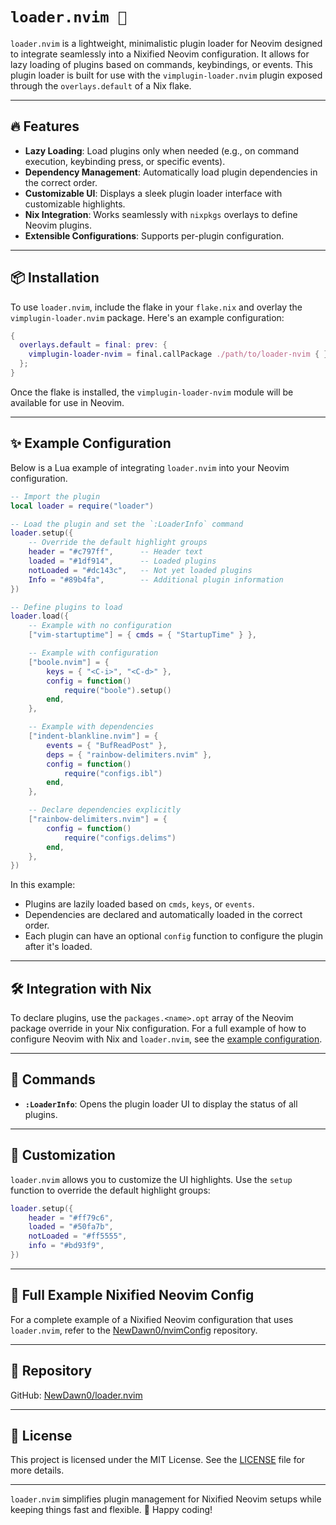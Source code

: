 # `loader.nvim 🚀`

`loader.nvim` is a lightweight, minimalistic plugin loader for Neovim designed to integrate seamlessly into a Nixified Neovim configuration. It allows for lazy loading of plugins based on commands, keybindings, or events. This plugin loader is built for use with the `vimplugin-loader.nvim` plugin exposed through the `overlays.default` of a Nix flake.

---

## 🔥 Features

- **Lazy Loading**: Load plugins only when needed (e.g., on command execution, keybinding press, or specific events).
- **Dependency Management**: Automatically load plugin dependencies in the correct order.
- **Customizable UI**: Displays a sleek plugin loader interface with customizable highlights.
- **Nix Integration**: Works seamlessly with `nixpkgs` overlays to define Neovim plugins.
- **Extensible Configurations**: Supports per-plugin configuration.

---

## 📦 Installation

To use `loader.nvim`, include the flake in your `flake.nix` and overlay the `vimplugin-loader.nvim` package. Here's an example configuration:

```nix
{
  overlays.default = final: prev: {
    vimplugin-loader-nvim = final.callPackage ./path/to/loader-nvim { };
  };
}
```

Once the flake is installed, the `vimplugin-loader-nvim` module will be available for use in Neovim.

---

## ✨ Example Configuration

Below is a Lua example of integrating `loader.nvim` into your Neovim configuration.

```lua
-- Import the plugin
local loader = require("loader")

-- Load the plugin and set the `:LoaderInfo` command
loader.setup({
	-- Override the default highlight groups
	header = "#c797ff",      -- Header text
	loaded = "#1df914",      -- Loaded plugins
	notLoaded = "#dc143c",   -- Not yet loaded plugins
	Info = "#89b4fa",        -- Additional plugin information
})

-- Define plugins to load
loader.load({
	-- Example with no configuration
	["vim-startuptime"] = { cmds = { "StartupTime" } },

	-- Example with configuration
	["boole.nvim"] = {
		keys = { "<C-i>", "<C-d>" },
		config = function()
			require("boole").setup()
		end,
	},

	-- Example with dependencies
	["indent-blankline.nvim"] = {
		events = { "BufReadPost" },
		deps = { "rainbow-delimiters.nvim" },
		config = function()
			require("configs.ibl")
		end,
	},

	-- Declare dependencies explicitly
	["rainbow-delimiters.nvim"] = {
		config = function()
			require("configs.delims")
		end,
	},
})
```

In this example:

- Plugins are lazily loaded based on `cmds`, `keys`, or `events`.
- Dependencies are declared and automatically loaded in the correct order.
- Each plugin can have an optional `config` function to configure the plugin after it's loaded.

---

## 🛠 Integration with Nix

To declare plugins, use the `packages.<name>.opt` array of the Neovim package override in your Nix configuration. For a full example of how to configure Neovim with Nix and `loader.nvim`, see the [example configuration](https://github.com/NewDawn0/nvimConfig).

---

## 🚀 Commands

- **`:LoaderInfo`**: Opens the plugin loader UI to display the status of all plugins.

---

## 🎨 Customization

`loader.nvim` allows you to customize the UI highlights. Use the `setup` function to override the default highlight groups:

```lua
loader.setup({
	header = "#ff79c6",
	loaded = "#50fa7b",
	notLoaded = "#ff5555",
	info = "#bd93f9",
})
```

---

## 📖 Full Example Nixified Neovim Config

For a complete example of a Nixified Neovim configuration that uses `loader.nvim`, refer to the [NewDawn0/nvimConfig](https://github.com/NewDawn0/nvimConfig) repository.

---

## 🔗 Repository

GitHub: [NewDawn0/loader.nvim](https://github.com/NewDawn0/loader.nvim)

---

## 📝 License

This project is licensed under the MIT License. See the [LICENSE](https://github.com/NewDawn0/loader.nvim/blob/main/LICENSE) file for more details.

---

`loader.nvim` simplifies plugin management for Nixified Neovim setups while keeping things fast and flexible. 🚀 Happy coding!
